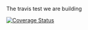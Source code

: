 The travis test we are building

[![Coverage Status](https://coveralls.io/repos/github/mariavd/travis-testing/badge.svg?branch=master)](https://coveralls.io/github/mariavd/travis-testing?branch=master)
